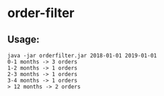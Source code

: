﻿# order-filter

## Usage:
```
java -jar orderfilter.jar 2018-01-01 2019-01-01
0-1 months -> 3 orders
1-2 months -> 1 orders
2-3 months -> 1 orders
3-4 months -> 1 orders
> 12 months -> 2 orders
```
